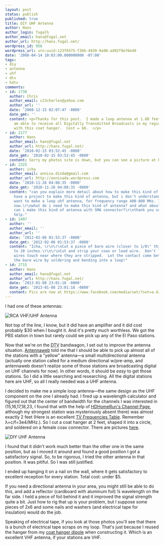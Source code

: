 ```yaml
---
layout: post
status: publish
published: true
title: DIY UHF Antenna
author: Hans
author_login: fugalh
author_email: hans@fugal.net
author_url: http://hans.fugal.net/
wordpress_id: 956
wordpress_url: urn:uuid:123f6575-f3b6-4939-9a98-ad92f9e76e40
date: '2008-04-14 10:03:00.000000000 -07:00'
tags:
- diy
- antenna
- uhf
- dtv
- hdtv
comments:
- id: 1738
  author: Chris
  author_email: c23charles@yahoo.com
  author_url: ''
  date: '2008-12-15 02:07:47 -0800'
  date_gmt: ''
  content: <p>Thanks for this post.  I made a loop antenna at 1.88 feet circumference.  I
    am able to receive all Digitally Transmitted Broadcasts in my region in High Def
    with this coat hanger.  Cost = $0.  </p>
- id: 2177
  author: Hans
  author_email: hans@fugal.net
  author_url: http://hans.fugal.net/
  date: '2010-02-15 03:52:45 -0800'
  date_gmt: '2010-02-15 03:52:45 -0800'
  content: Sorry my photos site is down, but you can see a picture at http://tinyurl.com/yllqh2d
- id: 2325
  author: icha
  author_email: annisa.dinda@gmail.com
  author_url: http://annisada.wordpress.com
  date: '2010-11-26 04:08:35 -0800'
  date_gmt: '2010-11-26 04:08:35 -0800'
  content: "can you explain more detail about how to make this kind of antenna?\r\ni
    have a project to make this kind of antenna, but i don't understand at all.\r\ni
    want to make a loop uhf antenna, for frequency range 400-800 MHz. I'm in Indonesia
    now.\r\nwhat do i need to make this kind of antenna? and what about the connector?
    can i make this kind of antenna with SMA connector?\r\nthank you so much for your
    help."
- id: 2497
  author: ''
  author_email: ''
  author_url: ''
  date: '2012-02-06 01:53:37 -0800'
  date_gmt: '2012-02-06 01:53:37 -0800'
  content: "Icha, \r\n\r\nCut a piece of bare wire (closer to 1/8\" thick the better)
    to 20 inches.\r\n\r\nCut and strip your coax or lead wire.  Don't let the two
    wires touch near where they are stripped.  Let the contact come between them from
    the bare wire by soldering and bending into a loop!"
- id: 2715
  author: Hans
  author_email: hans@fugal.net
  author_url: http://hans.fugal.net/
  date: '2013-01-08 23:01:18 -0800'
  date_gmt: '2013-01-08 23:01:18 -0800'
  content: Pics are now at https://www.facebook.com/media/set/?set=a.4237856184166.212494.1218347315&type=1&fbtrace_id=GdD5reIQg4N
---
```

<p>I had one of these antennas:</p>

<p><img src="/images/RCA_Antenna.jpg" alt="RCA VHF/UHF Antenna"/></p>

<p>Not top of the line, I know, but it did have an amplifier and it did cost probably $30 when I bought it. And it's pretty much worthless. We got the PBS station in town but rarely could we pick up any of the El Paso stations. </p>

<p>Now that we're on the <acronym title="Digital TV">DTV</acronym> bandwagon, I set out to improve the antenna situation. <a href="http://antennaweb.org">Antennaweb</a> told me that I should be able to pick up almost all of the stations with a "yellow" antenna—a small multidirectional antenna (actually one station called for a medium directional w/pre-amp, and antennaweb doesn't realize some of those stations are broadcasting digital on UHF channels for now). In other words, it should be <em>easy</em> to get those stations. So I did a little searching and researching. All the digital stations here are UHF, so all I really needed was a UHF antenna. </p>

<p>I decided to make me a simple loop antenna—the same design as the UHF component on the one I already had. I fired up a wavelength calculator and figured out that the center of bandwidth for the channels I was interested in (15,16,17,18,23, I found that with the help of <a href="http://www.silicondust.com/hdhomerun/lineupui?Cmd=LocationProgramsWeb&amp;Country=US&amp;Postcode=88001">HDHomeRun's Channel Page</a>, although my strongest station was mysteriously absent there) was almost exactly 2 feet (Here is an excellent <a href="http://web.tampabay.rr.com/k4lk/info/ntscfreq.htm">TV Frequencies Table</a>. Remember &lambda;=c/f=3e4/MHz.). So I cut a coat hanger at 2 feet, shaped it into a circle, and soldered on a female coax connector. There are pictures <a href="http://foton.fugal.net/album/118">here</a>. </p>

<p><img src="http://foton.fugal.net/foto/2851/thumbnail" alt="DIY UHF Antenna"/></p>

<p>I found that it didn't work much better than the other one in the same position, but as I moved it around and found a good position I got a satisfactory signal. So, to be rigorous, I tried the other antenna in that position. It was pitiful. So I was still justified.</p>

<p>I ended up hanging it on a nail on the wall, where it gets satisfactory to excellent reception for every station. Total cost: under $5.</p>

<p>If you need a directional antenna in your area, you might still be able to do this, and add a reflector (cardboard with aluminum foil) ¼ wavelength on the far side. I held a piece of foil behind it and it improved the signal strength quite a bit. Just how to rig that up is your problem, but I suppose some pieces of 2x6 and some nails and washers (and electrical tape for insulation) would do the job.</p>

<p>Speaking of electrical tape, if you look at those photos you'll see that there is a bunch of electrical tape scraps on my loop. That's just because I reused the hanger from my <a href="http://foton.fugal.net/album/119">coat hanger dipole</a> when constructing it. Which is an excellent VHF antenna, if your stations are VHF.</p>

